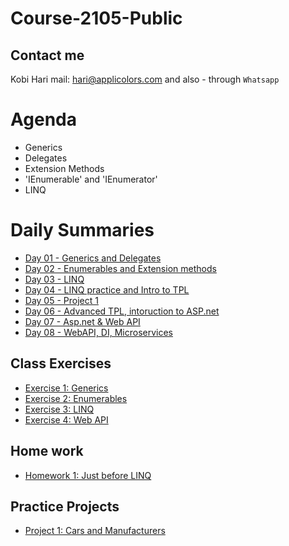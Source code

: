 # Course-2105-Public
## Contact me
Kobi Hari
mail: hari@applicolors.com
and also - through `Whatsapp`

# Agenda
* Generics
* Delegates
* Extension Methods
* 'IEnumerable' and 'IEnumerator'
* LINQ

# Daily Summaries
* [Day 01 - Generics and Delegates](https://github.com/kobi2294/Course-2105-Public/wiki/Day-01-Generics-and-Delegates)
* [Day 02 - Enumerables and Extension methods](https://github.com/kobi2294/Course-2105-Public/wiki/Day-02---Enumerables-and-Extension-methods)
* [Day 03 - LINQ](https://github.com/kobi2294/Course-2105-Public/wiki/Day-03---LINQ)
* [Day 04 - LINQ practice and Intro to TPL](https://github.com/kobi2294/Course-2105-Public/wiki/Day-04---LINQ-Practive-and-Intro-to-TPL)
* [Day 05 - Project 1](https://github.com/kobi2294/Course-2105-Public/wiki/Day-05---LINQ-project)
* [Day 06 - Advanced TPL, intoruction to ASP.net](https://github.com/kobi2294/Course-2105-Public/wiki/Day-06---Advanced-TPL,-Intro-to-asp.net)
* [Day 07 - Asp.net & Web API](https://github.com/kobi2294/Course-2105-Public/wiki/Day-07---Asp.net-&-Web-API)
* [Day 08 - WebAPI, DI, Microservices](https://github.com/kobi2294/Course-2105-Public/wiki/Day-08---More-WebAPI,-Dependency-Injection-and-Microsevices)

## Class Exercises
- [Exercise 1: Generics](https://github.com/kobi2294/Course-2105-Public/wiki/Exercise-1---Generics)
- [Exercise 2: Enumerables](https://github.com/kobi2294/Course-2105-Public/wiki/Exercise-2-Enumerables)
- [Exercise 3: LINQ](https://github.com/kobi2294/Course-2105-Public/wiki/Exercise-3---LINQ)
- [Exercise 4: Web API](https://github.com/kobi2294/Course-2105-Public/wiki/Exercise-4---Web-API)

## Home work
- [Homework 1: Just before LINQ](https://github.com/kobi2294/Course-2105-Public/wiki/Homework-1---Before-LINQ)

## Practice Projects
- [Project 1: Cars and Manufacturers](https://github.com/kobi2294/Course-2105-Public/wiki/Project-1---Cars-and-Manufacturers)
